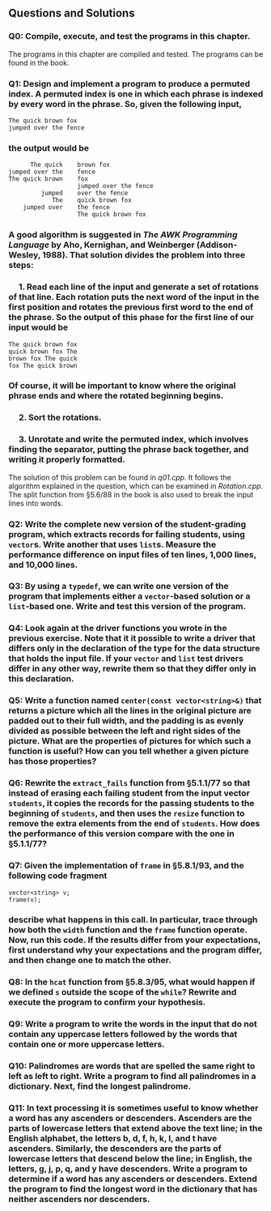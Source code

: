 ## Questions and Solutions

### Q0: Compile, execute, and test the programs in this chapter.
The programs in this chapter are compiled and tested. The programs can be found in the book.

### Q1: Design and implement a program to produce a permuted index. A permuted index is one in which each phrase is indexed by every word in the phrase. So, given the following input,
```
The quick brown fox
jumped over the fence
```
### the output would be
```
      The quick    brown fox
jumped over the    fence
The quick brown    fox
                   jumped over the fence
         jumped    over the fence
            The    quick brown fox
    jumped over    the fence
                   The quick brown fox
```
### A good algorithm is suggested in *The AWK Programming Language* by Aho, Kernighan, and Weinberger (Addison-Wesley, 1988). That solution divides the problem into three steps:

### &emsp; 1. Read each line of the input and generate a set of rotations of that line. Each rotation puts the next word of the input in the first position and rotates the previous first word to the end of the phrase. So the output of this phase for the first line of our input would be
```
The quick brown fox
quick brown fox The
brown fox The quick
fox The quick brown
```
### Of course, it will be important to know where the original phrase ends and where the rotated beginning begins.
### &emsp; 2. Sort the rotations.
### &emsp; 3. Unrotate and write the permuted index, which involves finding the separator, putting the phrase back together, and writing it properly formatted.
The solution of this problem can be found in *q01.cpp*. It follows the algorithm explained in the question, which can be examined in *Rotation.cpp*. The split function from §5.6/88 in the book is also used to break the input lines into words.

### Q2: Write the complete new version of the student-grading program, which extracts records for failing students, using `vector`s. Write another that uses `list`s. Measure the performance difference on input files of ten lines, 1,000 lines, and 10,000 lines.

### Q3: By using a `typedef`, we can write one version of the program that implements either a `vector`-based solution or a `list`-based one. Write and test this version of the program.

### Q4: Look again at the driver functions you wrote in the previous exercise. Note that it it possible to write a driver that differs only in the declaration of the type for the data structure that holds the input file. If your `vector` and `list` test drivers differ in any other way, rewrite them so that they differ only in this declaration.

### Q5: Write a function named `center(const vector<string>&)` that returns a picture which all the lines in the original picture are padded out to their full width, and the padding is as evenly divided as possible between the left and right sides of the picture. What are the properties of pictures for which such a function is useful? How can you tell whether a given picture has those properties?

### Q6: Rewrite the `extract_fails` function from §5.1.1/77 so that instead of erasing each failing student from the input vector `students`, it copies the records for the passing students to the beginning of `students`, and then uses the `resize` function to remove the extra elements from the end of `students`. How does the performance of this version compare with the one in §5.1.1/77?

### Q7: Given the implementation of `frame` in §5.8.1/93, and the following code fragment
```
vector<string> v;
frame(v);
```
### describe what happens in this call. In particular, trace through how both the `width` function and the `frame` function operate. Now, run this code. If the results differ from your expectations, first understand why your expectations and the program differ, and then change one to match the other.

### Q8: In the `hcat` function from §5.8.3/95, what would happen if we defined `s` outside the scope of the `while`? Rewrite and execute the program to confirm your hypothesis.

### Q9: Write a program to write the words in the input that do not contain any uppercase letters followed by the words that contain one or more uppercase letters.

### Q10: Palindromes are words that are spelled the same right to left as left to right. Write a program to find all palindromes in a dictionary. Next, find the longest palindrome.

### Q11: In text processing it is sometimes useful to know whether a word has any ascenders or descenders. Ascenders are the parts of lowercase letters that extend above the text line; in the English alphabet, the letters b, d, f, h, k, l, and t have ascenders. Similarly, the descenders are the parts of lowercase letters that descend below the line; in English, the letters, g, j, p, q, and y have descenders. Write a program to determine if a word has any ascenders or descenders. Extend the program to find the longest word in the dictionary that has neither ascenders nor descenders.